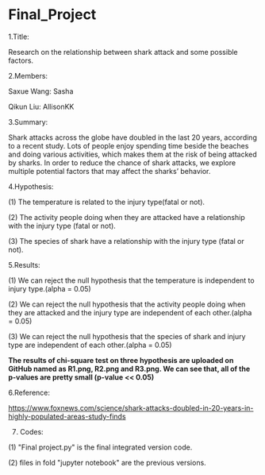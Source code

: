 # Final_Project

1.Title:

Research on the relationship between shark attack and some possible factors.

2.Members:

Saxue Wang: Sasha

Qikun Liu: AllisonKK

3.Summary:

  Shark attacks across the globe have doubled in the last 20 years, according to a recent study. Lots of people enjoy spending time beside
the beaches and doing various activities, which makes them at the risk of being attacked by sharks. In order to reduce the chance of shark
attacks, we explore multiple potential factors that may affect the sharks’ behavior.

4.Hypothesis:

(1) The temperature is related to the injury type(fatal or not).

(2) The activity people doing when they are attacked have a relationship with the injury type (fatal or not). 

(3) The species of shark have a relationship with the injury type (fatal or not).

5.Results:

(1) We can reject the null hypothesis that the temperature is independent to injury type.(alpha = 0.05)

  
(2) We can reject the null hypothesis that the activity people doing when they are attacked and the injury type are independent of each other.(alpha = 0.05)

(3) We can reject the null hypothesis that the species of shark and injury type are independent of each other.(alpha = 0.05)

**The results of chi-square test on three hypothesis are uploaded on GitHub named as R1.png, R2.png and R3.png. We can see that, all of the p-values are pretty small (p-value << 0.05)**

6.Reference: 

https://www.foxnews.com/science/shark-attacks-doubled-in-20-years-in-highly-populated-areas-study-finds


7. Codes:

(1) "Final project.py" is the final integrated version code.

(2) files in fold "jupyter notebook" are the previous versions.
